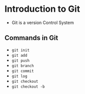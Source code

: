 # Introduction to Git
- Git is a version Control System
## Commands in Git

- `git init`
- `git add`
- `git push`
- `git branch`
- `git commit`
- `git log`
- `git checkout`
- `git checkout -b`
